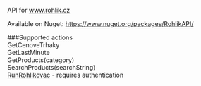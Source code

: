 API for www.rohlik.cz

Available on Nuget:
https://www.nuget.org/packages/RohlikAPI/

###Supported actions  
GetCenoveTrhaky  
GetLastMinute  
GetProducts(category)  
SearchProducts(searchString)  
[RunRohlikovac](https://www.rohlik.cz/stranka/rohlikovac) - requires authentication  

